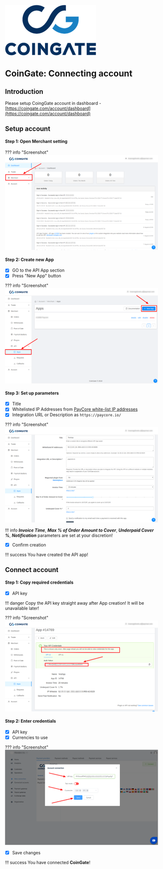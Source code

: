 ![logo](images/logo.png)

# CoinGate: Connecting account

## Introduction

Please setup CoingGate account in dashboard - 
[https://coingate.com/account/dashboard](https://coingate.com/account/dashboard)

## Setup account


#### Step 1: Open Merchant setting

??? info "Screenshot"
    [![Step 1](images/coingate-step1.png)](images/coingate-step1.png)

#### Step 2: Create new App
- [x] GO to the API App section
- [x] Press "New App" button

??? info "Screenshot"
    [![Step 2](images/coingate-step2_1.png)](images/coingate-step2_1.png)

#### Step 3: Set up parameters

- [x] Title
- [x] Whitelisted IP Addresses from [PayCore white-list IP addresses](/ips)   
- [x] Integration URL or Description  as ```https://paycore.io/```

??? info "Screenshot"
    [![Step 3](images/coingate-step3.png)](images/coingate-step3.png)

!!! info
    **_Invoice Time_**, **_Max % of Order Amount to Cover_**, **_Underpaid Cover %_**, **_Notification_** parameters are set at your discretion!

 - [x] Confirm creation

!!! success
    You have created the API app!
    
## Connect account

#### Step 1: Copy required credentials

- [x] API key

!!! danger
    Copy the API key straight away after App creation!
    It will be unavailable later!

??? info "Screenshot"
    [![Step 1](images/coingate-step4.png)](images/coingate-step4.png)

#### Step 2: Enter credentials

- [x] API key
- [x] Currencies to use

??? info "Screenshot"
    [![Step 2](images/coingate-step_connect.png)](images/coingate-step_connect.png)
    
- [x] Save changes

!!! success
    You have connected **CoinGate**!